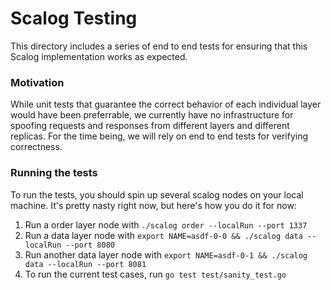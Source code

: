 # Scalog Testing

This directory includes a series of end to end tests for ensuring that this Scalog implementation works as expected.

### Motivation

While unit tests that guarantee the correct behavior of each individual layer would have been preferrable, we currently have no infrastructure for spoofing requests and responses from different layers and different replicas. For the time being, we will rely on end to end tests for verifying correctness.

### Running the tests

To run the tests, you should spin up several scalog nodes on your local machine. It's pretty nasty right now, but here's how you do it for now:

1. Run a order layer node with `./scalog order --localRun --port 1337`
2. Run a data layer node with `export NAME=asdf-0-0 && ./scalog data --localRun --port 8080`
3. Run another data layer node with `export NAME=asdf-0-1 && ./scalog data --localRun --port 8081`
4. To run the current test cases, run `go test test/sanity_test.go`